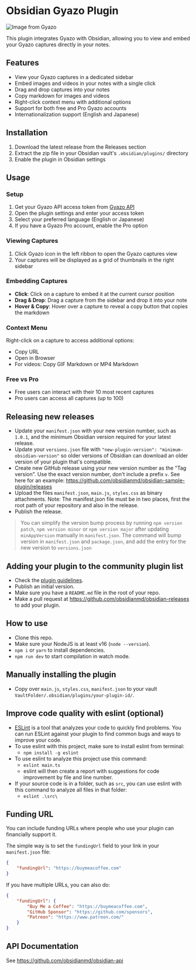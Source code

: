 # Obsidian Gyazo Plugin

![Image from Gyazo](https://t.gyazo.com/teams/nota/c3c3b3f2f0ce08a659a18e89639b5354.png)

This plugin integrates Gyazo with Obsidian, allowing you to view and embed your Gyazo captures directly in your notes.

## Features

- View your Gyazo captures in a dedicated sidebar
- Embed images and videos in your notes with a single click
- Drag and drop captures into your notes
- Copy markdown for images and videos
- Right-click context menu with additional options
- Support for both free and Pro Gyazo accounts
- Internationalization support (English and Japanese)

## Installation

1. Download the latest release from the Releases section
2. Extract the zip file in your Obsidian vault's `.obsidian/plugins/` directory
3. Enable the plugin in Obsidian settings

## Usage

### Setup

1. Get your Gyazo API access token from [Gyazo API](https://gyazo.com/api)
2. Open the plugin settings and enter your access token
3. Select your preferred language (English or Japanese)
4. If you have a Gyazo Pro account, enable the Pro option

### Viewing Captures

1. Click Gyazo icon in the left ribbon to open the Gyazo captures view
2. Your captures will be displayed as a grid of thumbnails in the right sidebar

### Embedding Captures

- **Click**: Click on a capture to embed it at the current cursor position
- **Drag & Drop**: Drag a capture from the sidebar and drop it into your note
- **Hover & Copy**: Hover over a capture to reveal a copy button that copies the markdown

### Context Menu

Right-click on a capture to access additional options:

- Copy URL
- Open in Browser
- For videos: Copy GIF Markdown or MP4 Markdown

### Free vs Pro

- Free users can interact with their 10 most recent captures
- Pro users can access all captures (up to 100)

## Releasing new releases

- Update your `manifest.json` with your new version number, such as `1.0.1`, and the minimum Obsidian version required for your latest release.
- Update your `versions.json` file with `"new-plugin-version": "minimum-obsidian-version"` so older versions of Obsidian can download an older version of your plugin that's compatible.
- Create new GitHub release using your new version number as the "Tag version". Use the exact version number, don't include a prefix `v`. See here for an example: https://github.com/obsidianmd/obsidian-sample-plugin/releases
- Upload the files `manifest.json`, `main.js`, `styles.css` as binary attachments. Note: The manifest.json file must be in two places, first the root path of your repository and also in the release.
- Publish the release.

> You can simplify the version bump process by running `npm version patch`, `npm version minor` or `npm version major` after updating `minAppVersion` manually in `manifest.json`.
> The command will bump version in `manifest.json` and `package.json`, and add the entry for the new version to `versions.json`

## Adding your plugin to the community plugin list

- Check the [plugin guidelines](https://docs.obsidian.md/Plugins/Releasing/Plugin+guidelines).
- Publish an initial version.
- Make sure you have a `README.md` file in the root of your repo.
- Make a pull request at https://github.com/obsidianmd/obsidian-releases to add your plugin.

## How to use

- Clone this repo.
- Make sure your NodeJS is at least v16 (`node --version`).
- `npm i` or `yarn` to install dependencies.
- `npm run dev` to start compilation in watch mode.

## Manually installing the plugin

- Copy over `main.js`, `styles.css`, `manifest.json` to your vault `VaultFolder/.obsidian/plugins/your-plugin-id/`.

## Improve code quality with eslint (optional)
- [ESLint](https://eslint.org/) is a tool that analyzes your code to quickly find problems. You can run ESLint against your plugin to find common bugs and ways to improve your code. 
- To use eslint with this project, make sure to install eslint from terminal:
  - `npm install -g eslint`
- To use eslint to analyze this project use this command:
  - `eslint main.ts`
  - eslint will then create a report with suggestions for code improvement by file and line number.
- If your source code is in a folder, such as `src`, you can use eslint with this command to analyze all files in that folder:
  - `eslint .\src\`

## Funding URL

You can include funding URLs where people who use your plugin can financially support it.

The simple way is to set the `fundingUrl` field to your link in your `manifest.json` file:

```json
{
    "fundingUrl": "https://buymeacoffee.com"
}
```

If you have multiple URLs, you can also do:

```json
{
    "fundingUrl": {
        "Buy Me a Coffee": "https://buymeacoffee.com",
        "GitHub Sponsor": "https://github.com/sponsors",
        "Patreon": "https://www.patreon.com/"
    }
}
```

## API Documentation

See https://github.com/obsidianmd/obsidian-api
